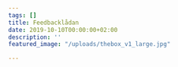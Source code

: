 ```yaml
---
tags: []
title: Feedbacklådan
date: 2019-10-10T00:00:00+02:00
description: ''
featured_image: "/uploads/thebox_v1_large.jpg"

---
```

